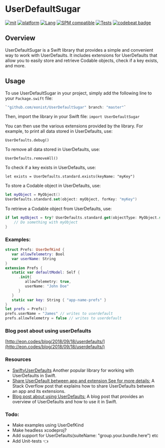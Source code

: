 # UserDefaultSugar

[![mit](https://img.shields.io/badge/License-MIT-brightgreen.svg)](https://opensource.org/licenses/MIT)
[![platform](https://img.shields.io/badge/Platform-iOS%20%7C%20macOS-blue.svg)](https://developer.apple.com/)
[![Lang](https://img.shields.io/badge/Language-Swift%205.0-orange.svg)](https://swift.org/)
[![SPM compatible](https://img.shields.io/badge/SPM-compatible-4BC51D.svg?style=flat)](https://github.com/apple/swift)
[![Tests](https://github.com/eonist/UserDefaultSugar/actions/workflows/Tests.yml/badge.svg)](https://github.com/eonist/UserDefaultSugar/actions/workflows/Tests.yml)
[![codebeat badge](https://codebeat.co/badges/53f9ea75-e563-4331-9247-e3ab24b8d23d)](https://codebeat.co/projects/github-com-eonist-userdefaultsugar-master)

## Overview

UserDefaultSugar is a Swift library that provides a simple and convenient way to work with UserDefaults. It includes extensions for UserDefaults that allow you to easily store and retrieve Codable objects, check if a key exists, and more.

## Usage

To use UserDefaultSugar in your project, simply add the following line to your `Package.swift` file:

```swift
`"github.com/eonist/UserDefaultSugar" branch: "master"`
``` 

Then, import the library in your Swift file:
`import UserDefaultSugar`

You can then use the various extensions provided by the library. For example, to print all data stored in UserDefaults, use:

`UserDefaults.debug()` 

To remove all data stored in UserDefaults, use:

 `UserDefaults.removeAll()`

To check if a key exists in UserDefaults, use:

`let exists = UserDefaults.standard.exists(keyName: "myKey")`

To store a Codable object in UserDefaults, use:

```swift
let myObject = MyObject()
UserDefaults.standard.set(object: myObject, forKey: "myKey")
```

To retrieve a Codable object from UserDefaults, use:

```swift
if let myObject = try? UserDefaults.standard.get(objectType: MyObject.self, forKey: "myKey") {
    // Do something with myObject
}
```

### Examples:
```swift
struct Prefs: UserDefKind {
   var allowTelemetry: Bool
   var userName: String
}
extension Prefs {
   static var defaultModel: Self {
      .init{
         allowTelemetry: true,
         userName: "John Doe"
      }
   }
   static var key: String { "app-name-prefs" }
}
let prefs = Prefs()
prefs.userName = "James" // writes to userdefault
prefs.allowTelemetry = false // writes to userdefault
```

### Blog post about using userDefaults
[http://eon.codes/blog/2018/09/18/userdefaults/](http://eon.codes/blog/2018/09/18/userdefaults/)

### Resources
- [SwiftyUserDefaults](https://github.com/radex/SwiftyUserDefaults) Another popular library for working with UserDefaults in Swift.
- [Share UserDefault between app and extension See for more details:](https://stackoverflow.com/questions/45607903/sharing-userdefaults-between-extensions) A Stack Overflow post that explains how to share UserDefaults between an app and its extensions.  
- [Blog post about using UserDefaults:](https://smashswift.com/how-to-share-user-defaults-with-extensions/)   A blog post that provides an overview of UserDefaults and how to use it in Swift.

### Todo:
- Make examples using UserDefKind
- Make headless xcodeproj?
- Add support for UserDefaults(suiteName: "group.your.bundle.here") etc
- Add Unit-tests 👈
